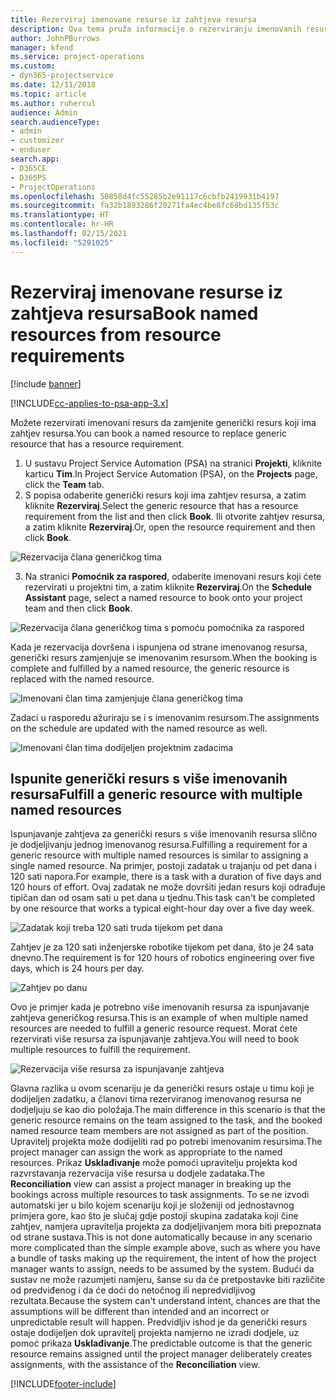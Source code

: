 ```yaml
---
title: Rezerviraj imenovane resurse iz zahtjeva resursa
description: Ova tema pruža informacije o rezerviranju imenovanih resursa za generički zahtjev resursa.
author: JohnPBurrows
manager: kfend
ms.service: project-operations
ms.custom:
- dyn365-projectservice
ms.date: 12/11/2018
ms.topic: article
ms.author: ruhercul
audience: Admin
search.audienceType:
- admin
- customizer
- enduser
search.app:
- D365CE
- D365PS
- ProjectOperations
ms.openlocfilehash: 50858d4fc55285b2e91117c6cbfb2419931b4197
ms.sourcegitcommit: fa32b1893286f20271fa4ec4be8fc68bd135f53c
ms.translationtype: HT
ms.contentlocale: hr-HR
ms.lasthandoff: 02/15/2021
ms.locfileid: "5291025"
---
```

# <a name="book-named-resources-from-resource-requirements"></a><span data-ttu-id="b782f-103">Rezerviraj imenovane resurse iz zahtjeva resursa</span><span class="sxs-lookup"><span data-stu-id="b782f-103">Book named resources from resource requirements</span></span>

[!include [banner](../includes/psa-now-project-operations.md)]

[!INCLUDE[cc-applies-to-psa-app-3.x](../includes/cc-applies-to-psa-app-3x.md)]

<span data-ttu-id="b782f-104">Možete rezervirati imenovani resurs da zamjenite generički resurs koji ima zahtjev resursa.</span><span class="sxs-lookup"><span data-stu-id="b782f-104">You can book a named resource to replace generic resource that has a resource requirement.</span></span>

1. <span data-ttu-id="b782f-105">U sustavu Project Service Automation (PSA) na stranici **Projekti**, kliknite karticu **Tim**.</span><span class="sxs-lookup"><span data-stu-id="b782f-105">In Project Service Automation (PSA), on the **Projects** page, click the **Team** tab.</span></span>
2. <span data-ttu-id="b782f-106">S popisa odaberite generički resurs koji ima zahtjev resursa, a zatim kliknite **Rezerviraj**.</span><span class="sxs-lookup"><span data-stu-id="b782f-106">Select the generic resource that has a resource requirement from the list and then click **Book**.</span></span> <span data-ttu-id="b782f-107">Ili otvorite zahtjev resursa, a zatim kliknite **Rezerviraj**.</span><span class="sxs-lookup"><span data-stu-id="b782f-107">Or, open the resource requirement and then click **Book**.</span></span>


![Rezervacija člana generičkog tima](media/RM-how-to-14.png)


3. <span data-ttu-id="b782f-109">Na stranici **Pomoćnik za raspored**, odaberite imenovani resurs koji ćete rezervirati u projektni tim, a zatim kliknite **Rezerviraj**.</span><span class="sxs-lookup"><span data-stu-id="b782f-109">On the **Schedule Assistant** page, select a named resource to book onto your project team and then click **Book**.</span></span>

![Rezervacija člana generičkog tima s pomoću pomoćnika za raspored](media/RM-how-to-15.png)

<span data-ttu-id="b782f-111">Kada je rezervacija dovršena i ispunjena od strane imenovanog resursa, generički resurs zamjenjuje se imenovanim resursom.</span><span class="sxs-lookup"><span data-stu-id="b782f-111">When the booking is complete and fulfilled by a named resource, the generic resource is replaced with the named resource.</span></span>

![Imenovani član tima zamjenjuje člana generičkog tima](media/RM-how-to-16.png)

<span data-ttu-id="b782f-113">Zadaci u rasporedu ažuriraju se i s imenovanim resursom.</span><span class="sxs-lookup"><span data-stu-id="b782f-113">The assignments on the schedule are updated with the named resource as well.</span></span>

![Imenovani član tima dodijeljen projektnim zadacima](media/RM-how-to-17.png)

## <a name="fulfill-a-generic-resource-with-multiple-named-resources"></a><span data-ttu-id="b782f-115">Ispunite generički resurs s više imenovanih resursa</span><span class="sxs-lookup"><span data-stu-id="b782f-115">Fulfill a generic resource with multiple named resources</span></span>
<span data-ttu-id="b782f-116">Ispunjavanje zahtjeva za generički resurs s više imenovanih resursa slično je dodjeljivanju jednog imenovanog resursa.</span><span class="sxs-lookup"><span data-stu-id="b782f-116">Fulfilling a requirement for a generic resource with multiple named resources is similar to assigning a single named resource.</span></span> <span data-ttu-id="b782f-117">Na primjer, postoji zadatak u trajanju od pet dana i 120 sati napora.</span><span class="sxs-lookup"><span data-stu-id="b782f-117">For example, there is a task with a duration of five days and 120 hours of effort.</span></span> <span data-ttu-id="b782f-118">Ovaj zadatak ne može dovršiti jedan resurs koji odrađuje tipičan dan od osam sati u pet dana u tjednu.</span><span class="sxs-lookup"><span data-stu-id="b782f-118">This task can't be completed by one resource that works a typical eight-hour day over a five day week.</span></span> 

![Zadatak koji treba 120 sati truda tijekom pet dana](media/RM-how-to-21.png)

<span data-ttu-id="b782f-120">Zahtjev je za 120 sati inženjerske robotike tijekom pet dana, što je 24 sata dnevno.</span><span class="sxs-lookup"><span data-stu-id="b782f-120">The requirement is for 120 hours of robotics engineering over five days, which is 24 hours per day.</span></span>

![Zahtjev po danu](media/RM-how-to-22.png)

<span data-ttu-id="b782f-122">Ovo je primjer kada je potrebno više imenovanih resursa za ispunjavanje zahtjeva generičkog resursa.</span><span class="sxs-lookup"><span data-stu-id="b782f-122">This is an example of when multiple named resources are needed to fulfill a generic resource request.</span></span> <span data-ttu-id="b782f-123">Morat ćete rezervirati više resursa za ispunjavanje zahtjeva.</span><span class="sxs-lookup"><span data-stu-id="b782f-123">You will need to book multiple resources to fulfill the requirement.</span></span>

![Rezervacija više resursa za ispunjavanje zahtjeva](media/RM-how-to-23.png)

<span data-ttu-id="b782f-125">Glavna razlika u ovom scenariju je da generički resurs ostaje u timu koji je dodijeljen zadatku, a članovi tima rezerviranog imenovanog resursa ne dodjeljuju se kao dio položaja.</span><span class="sxs-lookup"><span data-stu-id="b782f-125">The main difference in this scenario is that the generic resource remains on the team assigned to the task, and the booked named resource team members are not assigned as part of the position.</span></span> <span data-ttu-id="b782f-126">Upravitelj projekta može dodijeliti rad po potrebi imenovanim resursima.</span><span class="sxs-lookup"><span data-stu-id="b782f-126">The project manager can assign the work as appropriate to the named resources.</span></span> <span data-ttu-id="b782f-127">Prikaz **Usklađivanje** može pomoći upravitelju projekta kod razvrstavanja rezervacija više resursa u dodjele zadataka.</span><span class="sxs-lookup"><span data-stu-id="b782f-127">The **Reconciliation** view can assist a project manager in breaking up the bookings across multiple resources to task assignments.</span></span> <span data-ttu-id="b782f-128">To se ne izvodi automatski jer u bilo kojem scenariju koji je složeniji od jednostavnog primjera gore, kao što je slučaj gdje postoji skupina zadataka koji čine zahtjev, namjera upravitelja projekta za dodjeljivanjem mora biti prepoznata od strane sustava.</span><span class="sxs-lookup"><span data-stu-id="b782f-128">This is not done automatically because in any scenario more complicated than the simple example above, such as where you have a bundle of tasks making up the requirement, the intent of how the project manager wants to assign, needs to be assumed by the system.</span></span> <span data-ttu-id="b782f-129">Budući da sustav ne može razumjeti namjeru, šanse su da će pretpostavke biti različite od predviđenog i da će doći do netočnog ili nepredvidljivog rezultata.</span><span class="sxs-lookup"><span data-stu-id="b782f-129">Because the system can't understand intent, chances are that the assumptions will be different than intended and an incorrect or unpredictable result will happen.</span></span> <span data-ttu-id="b782f-130">Predvidljiv ishod je da generički resurs ostaje dodijeljen dok upravitelj projekta namjerno ne izradi dodjele, uz pomoć prikaza **Usklađivanje**.</span><span class="sxs-lookup"><span data-stu-id="b782f-130">The predictable outcome is that the generic resource remains assigned until the project manager deliberately creates assignments, with the assistance of the **Reconciliation** view.</span></span>




[!INCLUDE[footer-include](../includes/footer-banner.md)]
